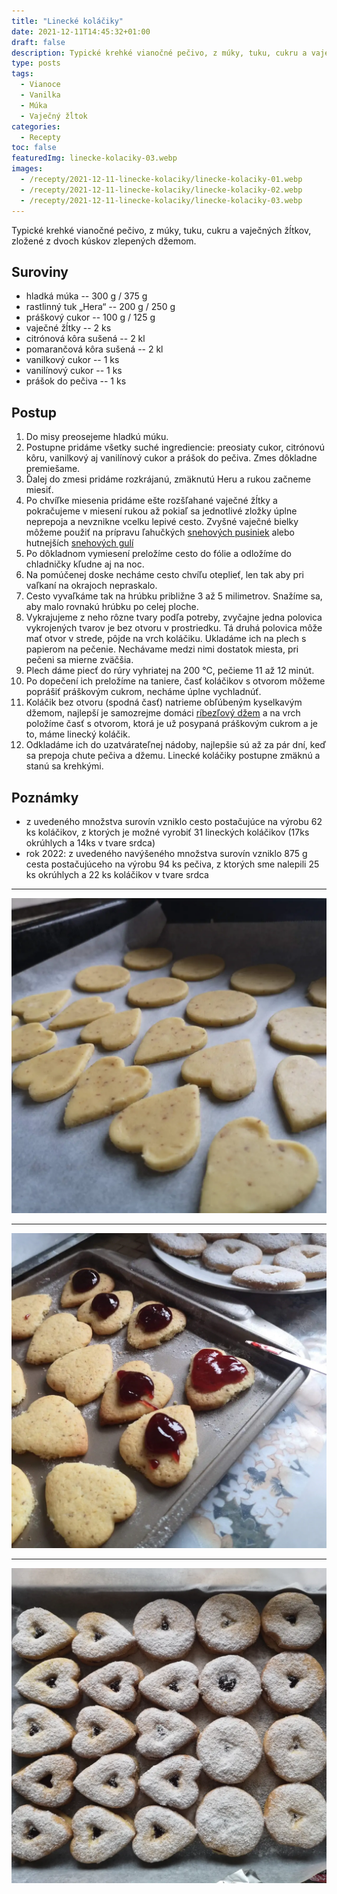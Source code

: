 ```yaml
---
title: "Linecké koláčiky"
date: 2021-12-11T14:45:32+01:00
draft: false
description: Typické krehké vianočné pečivo, z múky, tuku, cukru a vaječných žĺtkov, zložené z dvoch kúskov zlepených džemom.
type: posts
tags:
  - Vianoce
  - Vanilka
  - Múka
  - Vaječný žĺtok
categories:
  - Recepty
toc: false
featuredImg: linecke-kolaciky-03.webp
images:
  - /recepty/2021-12-11-linecke-kolaciky/linecke-kolaciky-01.webp
  - /recepty/2021-12-11-linecke-kolaciky/linecke-kolaciky-02.webp
  - /recepty/2021-12-11-linecke-kolaciky/linecke-kolaciky-03.webp
---
```


Typické krehké vianočné pečivo, z múky, tuku, cukru a vaječných žĺtkov, zložené z dvoch kúskov zlepených džemom.

## Suroviny

- hladká múka -- 300 g / 375 g
- rastlinný tuk „Hera“ -- 200 g / 250 g
- práškový cukor -- 100 g / 125 g
- vaječné žĺtky -- 2 ks
- citrónová kôra sušená -- 2 kl
- pomarančová kôra sušená -- 2 kl
- vanilkový cukor -- 1 ks
- vanilínový cukor -- 1 ks
- prášok do pečiva -- 1 ks

## Postup

1. Do misy preosejeme hladkú múku.
2. Postupne pridáme všetky suché ingrediencie: preosiaty cukor, citrónovú kôru, vanilkový aj vanilínový cukor a prášok do pečiva. Zmes dôkladne premiešame.
3. Ďalej do zmesi pridáme rozkrájanú, zmäknutú Heru a rukou začneme miesiť.
4. Po chvíľke miesenia pridáme ešte rozšľahané vaječné žĺtky a pokračujeme v miesení rukou až pokiaľ sa jednotlivé zložky úplne neprepoja a nevznikne vcelku lepivé cesto. Zvyšné vaječné bielky môžeme použiť na prípravu ľahučkých [snehových pusiniek](/recepty/2021/12/snehove-pusinky/) alebo hutnejších [snehových gulí](/recepty/2022/12/snehove-gule/)
5. Po dôkladnom vymiesení preložíme cesto do fólie a odložíme do chladničky kľudne aj na noc.
6. Na pomúčenej doske necháme cesto chvíľu oteplieť, len tak aby pri vaľkaní na okrajoch nepraskalo.
7. Cesto vyvaľkáme tak na hrúbku približne 3 až 5 milimetrov. Snažíme sa, aby malo rovnakú hrúbku po celej ploche.
8. Vykrajujeme z neho rôzne tvary podľa potreby, zvyčajne jedna polovica vykrojených tvarov je bez otvoru v prostriedku. Tá druhá polovica môže mať otvor v strede, pôjde na vrch koláčiku. Ukladáme ich na plech s papierom na pečenie. Nechávame medzi nimi dostatok miesta, pri pečeni sa mierne zväčšia.
9. Plech dáme piecť do rúry vyhriatej na 200 °C, pečieme 11 až 12 minút.
10. Po dopečení ich preložíme na taniere, časť koláčikov s otvorom môžeme poprášiť práškovým cukrom, necháme úplne vychladnúť.
11. Koláčik bez otvoru (spodná časť) natrieme obľúbeným kyselkavým džemom, najlepší je samozrejme domáci [ríbezľový džem](/recepty/2020/06/ribezlovo-malinovy-dzem/) a na vrch položíme časť s otvorom, ktorá je už posypaná práškovým cukrom a je to, máme linecký koláčik.
12. Odkladáme ich do uzatvárateľnej nádoby, najlepšie sú až za pár dní, keď sa prepoja chute pečiva a džemu. Linecké koláčiky postupne zmäknú a stanú sa krehkými.

## Poznámky

- z uvedeného množstva surovín vzniklo cesto postačujúce na výrobu 62 ks koláčikov, z ktorých je možné vyrobiť 31 lineckých koláčikov (17ks okrúhlych a 14ks v tvare srdca)
- rok 2022: z uvedeného navýšeného množstva surovín vzniklo 875 g cesta postačujúceho na výrobu 94 ks pečiva, z ktorých sme nalepili 25 ks okrúhlych a 22 ks koláčikov v tvare srdca

---

![Linecké koláčiky - pred pečením](linecke-kolaciky-01.webp "Linecké koláčiky - pred pečením (autor: zwieratko, 2021)")

---

![Linecké koláčiky - výroba](linecke-kolaciky-02.webp "Linecké koláčiky - výroba (autor: zwieratko, 2021)")

---

![Linecké koláčiky](linecke-kolaciky-03.webp "Linecké koláčiky (autor: zwieratko, 2021)")
